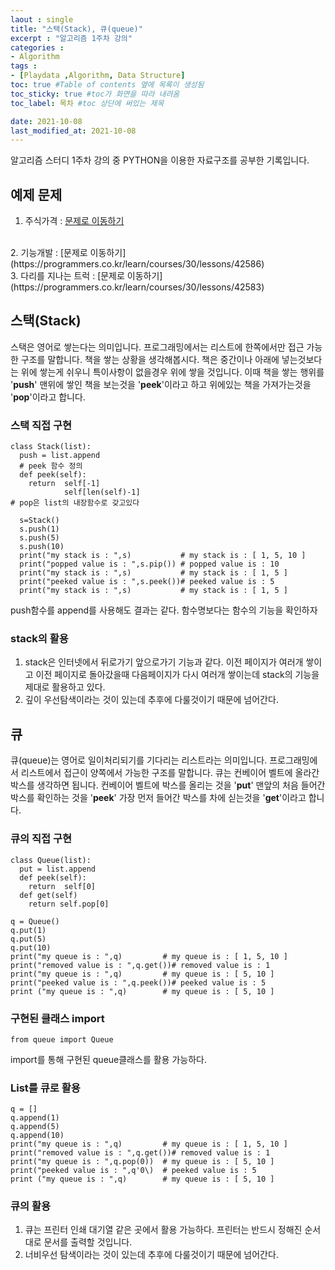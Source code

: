 ```yaml
---
laout : single
title: "스택(Stack), 큐(queue)"
excerpt : "알고리즘 1주차 강의"
categories :
- Algorithm
tags :
- [Playdata ,Algorithm, Data Structure]
toc: true #Table of contents 옆에 목록이 생성됨
toc_sticky: true #toc가 화면을 따라 내려옴
toc_label: 목차 #toc 상단에 써있는 제목

date: 2021-10-08
last_modified_at: 2021-10-08
---
```

알고리즘 스터디 1주차 강의 중 PYTHON을 이용한 자료구조를 공부한 기록입니다.

## 예제 문제

1. 주식가격 : [문제로 이동하기](https://programmers.co.kr/learn/courses/30/lessons/42584)
<br />
2. 기능개발 : [문제로 이동하기](https://programmers.co.kr/learn/courses/30/lessons/42586)
<br />
3. 다리를 지나는 트럭 : [문제로 이동하기](https://programmers.co.kr/learn/courses/30/lessons/42583)

## 스택(Stack)
스택은 영어로 쌓는다는 의미입니다. 프로그래밍에서는 리스트에 한쪽에서만 접근 가능한 구조를 말합니다. 책을 쌓는 상황을 생각해봅시다. 책은 중간이나 아래에 넣는것보다는 위에 쌓는게 쉬우니 특이사항이 없을경우 위에 쌓을 것입니다. 이때 책을 쌓는 행위를 '<b>push</b>' 맨위에 쌓인 책을 보는것을 '<b>peek</b>'이라고 하고 위에있는 책을 가져가는것을 '<b>pop</b>'이라고 합니다.

### 스택 직접 구현
```
class Stack(list):
  push = list.append
  # peek 함수 정의
  def peek(self):
    return  self[-1]
            self[len(self)-1]
# pop은 list의 내장함수로 갖고있다

  s=Stack()
  s.push(1)
  s.push(5)
  s.push(10)
  print("my stack is : ",s)           # my stack is : [ 1, 5, 10 ]
  print("popped value is : ",s.pip()) # popped value is : 10
  print("my stack is : ",s)           # my stack is : [ 1, 5 ]
  print("peeked value is : ",s.peek())# peeked value is : 5
  print("my stack is : ",s)           # my stack is : [ 1, 5 ]
```

push함수를 append를 사용해도 결과는 같다. 함수명보다는 함수의 기능을 확인하자

### stack의 활용
1. stack은 인터넷에서 뒤로가기 앞으로가기 기능과 같다. 이전 페이지가 여러개 쌓이고 이전 페이지로 돌아갔을때 다음페이지가 다시 여러개 쌓이는데 stack의 기능을 제대로 활용하고 있다.
2. 깊이 우선탐색이라는 것이 있는데 추후에 다룰것이기 때문에 넘어간다.

## 큐
큐(queue)는 영어로 일이처리되기를 기다리는 리스트라는 의미입니다. 프로그래밍에서 리스트에서 접근이 양쪽에서 가능한 구조를 말합니다. 큐는 컨베이어 벨트에 올라간 박스를 생각하면 됩니다. 컨베이어 벨트에 박스를 올리는 것을 '<b>put</b>' 맨앞의 처음 들어간 박스를 확인하는 것을 '<b>peek</b>' 가장 먼저 들어간 박스를 차에 싣는것을 '<b>get</b>'이라고 합니다.

### 큐의 직접 구현
```
class Queue(list):
  put = list.append
  def peek(self):
    return  self[0]
  def get(self)
    return self.pop[0]

q = Queue()
q.put(1)
q.put(5)
q.put(10)
print("my queue is : ",q)         # my queue is : [ 1, 5, 10 ]
print("removed value is : ",q.get())# removed value is : 1
print("my queue is : ",q)         # my queue is : [ 5, 10 ]
print("peeked value is : ",q.peek())# peeked value is : 5
print ("my queue is : ",q)        # my queue is : [ 5, 10 ]
```

### 구현된 클래스 import
```
from queue import Queue
```
import를 통해 구현된 queue클래스를 활용 가능하다.

### List를 큐로 활용
```
q = []
q.append(1)
q.append(5)
q.append(10)
print("my queue is : ",q)         # my queue is : [ 1, 5, 10 ]
print("removed value is : ",q.get())# removed value is : 1
print("my queue is : ",q.pop(0))  # my queue is : [ 5, 10 ]
print("peeked value is : ",q'0\)  # peeked value is : 5
print ("my queue is : ",q)        # my queue is : [ 5, 10 ]
```

### 큐의 활용
1. 큐는 프린터 인쇄 대기열 같은 곳에서 활용 가능하다. 프린터는 반드시 정해진 순서대로 문서를 출력할 것입니다.
2. 너비우선 탐색이라는 것이 있는데 추후에 다룰것이기 때문에 넘어간다.
